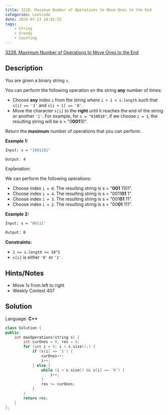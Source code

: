 ```yaml
---
title: 3228. Maximum Number of Operations to Move Ones to the End
categories: Leetcode
date: 2024-07-23 14:01:53
tags:
    - String
    - Greedy
    - Counting
---
```


[3228. Maximum Number of Operations to Move Ones to the End](https://leetcode.com/problems/maximum-number-of-operations-to-move-ones-to-the-end/description/)

## Description

You are given a binary string `s`.

You can perform the following operation on the string **any**  number of times:

- Choose **any**  index `i` from the string where `i + 1 < s.length` such that `s[i] == '1'` and `s[i + 1] == '0'`.
- Move the character `s[i]` to the **right**  until it reaches the end of the string or another `'1'`. For example, for `s = "010010"`, if we choose `i = 1`, the resulting string will be s = "0**001**10".

Return the **maximum**  number of operations that you can perform.

**Example 1:**

```bash
Input: s = "1001101"

Output: 4
```

Explanation:

We can perform the following operations:

- Choose index `i = 0`. The resulting string is s = "**001** 1101".
- Choose index `i = 4`. The resulting string is s = "0011**01** 1".
- Choose index `i = 3`. The resulting string is s = "001**01** 11".
- Choose index `i = 2`. The resulting string is s = "00**01** 111".

**Example 2:**

```bash
Input: s = "00111"

Output: 0
```

**Constraints:**

- `1 <= s.length <= 10^5`
- `s[i]` is either `'0'` or `'1'`.

## Hints/Notes

- Move 1s from left to right
- Weekly Contest 407

## Solution

Language: **C++**

```C++
class Solution {
public:
    int maxOperations(string s) {
        int curOnes = 0, res = 0;
        for (int i = 0; i < s.size();) {
            if (s[i] == '1') {
                curOnes++;
                i++;
            } else {
                while (i < s.size() && s[i] == '0') {
                    i++;
                }
                res += curOnes;
            }
        }
        return res;
    }
};
```
